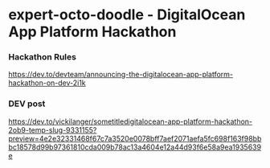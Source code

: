 # expert-octo-doodle - DigitalOcean App Platform Hackathon

### Hackathon Rules
https://dev.to/devteam/announcing-the-digitalocean-app-platform-hackathon-on-dev-2i1k

### DEV post
https://dev.to/vickilanger/sometitledigitalocean-app-platform-hackathon-2ob9-temp-slug-9331155?preview=4e2e32331468f67c7a3520e0078bff7aef2071aefa5fc698f163f98bbbc18578d99b97361810cda009b78ac13a4604e12a44d93f6e58a9ea1935639e
